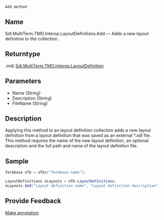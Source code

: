 

# 
    Add method




## Name

Sdl.MultiTerm.TMO.Interop.LayoutDefinitions.Add —          Adds a new layout definition to the collection.



## Returntype
.md)
[Sdl.MultiTerm.TMO.Interop.LayoutDefinition](Sdl.MultiTerm.TMO.Interop.LayoutDefinition.md)



## Parameters

* Name (String)
* Description (String)
* FileName (String)




## Description



Applying this method to an layout definition collection adds a new layout definition from a layout definition that was saved as an external \*.xdl file. This method requires the name of the new layout definition, an optional description and the full path and name of the layout definition file.



## Sample


```cs
Termbase oTb = oTbs["Termbase name"];

LayoutDefinitions oLayouts = oTb.LayoutDefinitions;
oLayouts.Add("Layout definition name", "Layout definition description", "c:\\temp\\layout_def.xdl");
```



## Provide Feedback

[Make annotation](mailto:sdk-feedback@sdl.com&amp;subject=Reference%20for%20Sdl.MultiTerm.TMO.Interop.LayoutDefinitions.Add)

